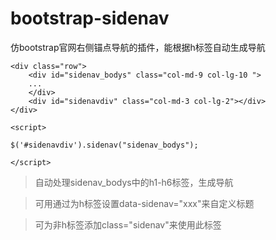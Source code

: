 # bootstrap-sidenav
仿bootstrap官网右侧锚点导航的插件，能根据h标签自动生成导航


```
<div class="row">
	<div id="sidenav_bodys" class="col-md-9 col-lg-10 ">
	...
	</div>
	<div id="sidenavdiv" class="col-md-3 col-lg-2"></div>
</div>
      
<script>

$('#sidenavdiv').sidenav("sidenav_bodys");

</script>
```

>自动处理sidenav_bodys中的h1-h6标签，生成导航

>可用通过为h标签设置data-sidenav="xxx"来自定义标题

>可为非h标签添加class="sidenav"来使用此标签

